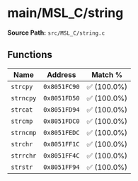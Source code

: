 # main/MSL_C/string

**Source Path:** `src/MSL_C/string.c`

## Functions

| Name | Address | Match % |
|------|---------|---------|
| `strcpy` | `0x8051FC90` | :white_check_mark: (100.0%) |
| `strncpy` | `0x8051FD50` | :white_check_mark: (100.0%) |
| `strcat` | `0x8051FD94` | :white_check_mark: (100.0%) |
| `strcmp` | `0x8051FDC0` | :white_check_mark: (100.0%) |
| `strncmp` | `0x8051FEDC` | :white_check_mark: (100.0%) |
| `strchr` | `0x8051FF1C` | :white_check_mark: (100.0%) |
| `strrchr` | `0x8051FF4C` | :white_check_mark: (100.0%) |
| `strstr` | `0x8051FF94` | :white_check_mark: (100.0%) |